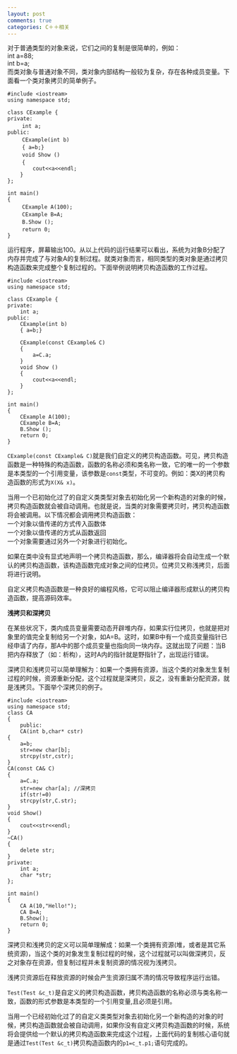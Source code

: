 ```yaml
---
layout: post
comments: true
categories: C＋＋相关
---
```


对于普通类型的对象来说，它们之间的复制是很简单的，例如：  
int a=88;  
int b=a;   
而类对象与普通对象不同，类对象内部结构一般较为复杂，存在各种成员变量。下面看一个类对象拷贝的简单例子。   
 

	#include <iostream>
	using namespace std;

	class CExample {
	private:
    　	int a;
	public:
    　	CExample(int b)
    　	{ a=b;}
    　	void Show ()
    　	{
        	cout<<a<<endl;
    	}
	};

	int main()
	{
    　	CExample A(100);
    　	CExample B=A;
    　	B.Show ();
    　	return 0;
	} 


运行程序，屏幕输出100。从以上代码的运行结果可以看出，系统为对象B分配了内存并完成了与对象A的复制过程。就类对象而言，相同类型的类对象是通过拷贝构造函数来完成整个复制过程的。下面举例说明拷贝构造函数的工作过程。  


 	#include <iostream>
	using namespace std;

	class CExample {
	private:
    	int a;
	public:
    	CExample(int b)
    	{ a=b;}
    
    	CExample(const CExample& C)
    	{
        	a=C.a;
    	}
    	void Show ()
    	{
        	cout<<a<<endl;
    	}
	};

	int main()
	{
    	CExample A(100);
    	CExample B=A;
    	B.Show ();
    	return 0;	
	} 


`CExample(const CExample& C)`就是我们自定义的拷贝构造函数。可见，拷贝构造函数是一种特殊的构造函数，函数的名称必须和类名称一致，它的唯一的一个参数是本类型的一个引用变量，该参数是`const`类型，不可变的。例如：类X的拷贝构造函数的形式为`X(X& x)`。  

当用一个已初始化过了的自定义类类型对象去初始化另一个新构造的对象的时候，拷贝构造函数就会被自动调用。也就是说，当类的对象需要拷贝时，拷贝构造函数将会被调用。以下情况都会调用拷贝构造函数：  
一个对象以值传递的方式传入函数体   
一个对象以值传递的方式从函数返回   
一个对象需要通过另外一个对象进行初始化。  

如果在类中没有显式地声明一个拷贝构造函数，那么，编译器将会自动生成一个默认的拷贝构造函数，该构造函数完成对象之间的位拷贝。位拷贝又称浅拷贝，后面将进行说明。  

自定义拷贝构造函数是一种良好的编程风格，它可以阻止编译器形成默认的拷贝构造函数，提高源码效率。  

**浅拷贝和深拷贝**

在某些状况下，类内成员变量需要动态开辟堆内存，如果实行位拷贝，也就是把对象里的值完全复制给另一个对象，如A=B。这时，如果B中有一个成员变量指针已经申请了内存，那A中的那个成员变量也指向同一块内存。这就出现了问题：当B把内存释放了（如：析构），这时A内的指针就是野指针了，出现运行错误。  

深拷贝和浅拷贝可以简单理解为：如果一个类拥有资源，当这个类的对象发生复制过程的时候，资源重新分配，这个过程就是深拷贝，反之，没有重新分配资源，就是浅拷贝。下面举个深拷贝的例子。  

	#include <iostream>
	using namespace std;
	class CA
	{
    	public:   
		CA(int b,char* cstr)  
	{
		a=b;
		str=new char[b];
		strcpy(str,cstr);
	}
	CA(const CA& C)
	{
		a=C.a;
		str=new char[a]; //深拷贝
		if(str!=0)
		strcpy(str,C.str);
	}
	void Show()
	{
		cout<<str<<endl;
	}
	~CA()
	{
		delete str;
	}
	private:
		int a;
		char *str;
	};

	int main()
	{
		CA A(10,"Hello!");
		CA B=A;
		B.Show();
		return 0;
	} 

深拷贝和浅拷贝的定义可以简单理解成：如果一个类拥有资源(堆，或者是其它系统资源)，当这个类的对象发生复制过程的时候，这个过程就可以叫做深拷贝，反之对象存在资源，但复制过程并未复制资源的情况视为浅拷贝。

浅拷贝资源后在释放资源的时候会产生资源归属不清的情况导致程序运行出错。

`Test(Test &c_t)`是自定义的拷贝构造函数，拷贝构造函数的名称必须与类名称一致，函数的形式参数是本类型的一个引用变量,且必须是引用。

当用一个已经初始化过了的自定义类类型对象去初始化另一个新构造的对象的时候，拷贝构造函数就会被自动调用，如果你没有自定义拷贝构造函数的时候，系统将会提供给一个默认的拷贝构造函数来完成这个过程，上面代码的复制核心语句就是通过`Test(Test &c_t)`拷贝构造函数内的`p1=c_t.p1;`语句完成的。